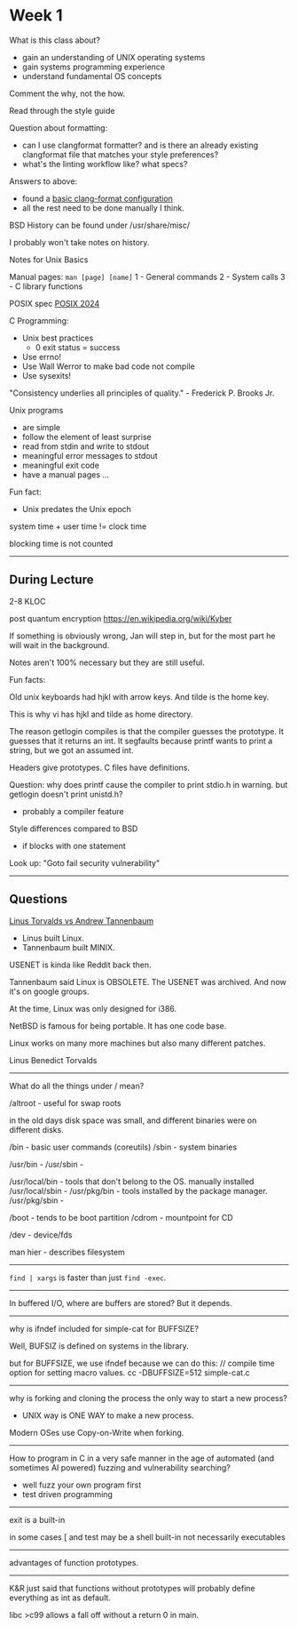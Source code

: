 # Week 1

What is this class about?
- gain an understanding of UNIX operating systems
- gain systems programming experience
- understand fundamental OS concepts

Comment the why, not the how.

Read through the style guide

Question about formatting:
- can I use clangformat formatter? and is there an already existing clangformat file that matches your style preferences?
- what's the linting workflow like? what specs?

Answers to above:
- found a [basic clang-format configuration](https://github.com/NetBSD/src/blob/9b7af74de2474e659ae4504bab7d5cd205a5ef1b/share/misc/dot.clang-format)
- all the rest need to be done manually I think.

BSD History can be found under /usr/share/misc/

I probably won't take notes on history.

Notes for Unix Basics

Manual pages: `man [page] [name]`
1 - General commands
2 - System calls
3 - C library functions

POSIX spec [POSIX 2024](https://pubs.opengroup.org/onlinepubs/9799919799/)

C Programming:
- Unix best practices
    - 0 exit status = success
- Use errno!
- Use Wall Werror to make bad code not compile
- Use sysexits!

"Consistency underlies all principles of quality." - Frederick P. Brooks Jr.

Unix programs
- are simple
- follow the element of least surprise
- read from stdin and write to stdout
- meaningful error messages to stdout
- meaningful exit code
- have a manual pages
...

Fun fact:
- Unix predates the Unix epoch

system time + user time != clock time

blocking time is not counted

-----

## During Lecture

2-8 KLOC

post quantum encryption
https://en.wikipedia.org/wiki/Kyber

If something is obviously wrong, Jan will step in, but for the most part he will wait in the background.

Notes aren't 100% necessary but they are still useful.

Fun facts:

Old unix keyboards had hjkl with arrow keys.
And tilde is the home key.

This is why vi has hjkl and tilde as home directory.

The reason getlogin compiles is that the compiler guesses the prototype. It guesses that it returns an int.
It segfaults because printf wants to print a string, but we got an assumed int.

Headers give prototypes. C files have definitions.

Question: why does printf cause the compiler to print stdio.h in warning. but getlogin doesn't print unistd.h?
- probably a compiler feature

Style differences compared to BSD
- if blocks with one statement

Look up: "Goto fail security vulnerability"

---
## Questions

[Linus Torvalds vs Andrew Tannenbaum](https://groups.google.com/g/comp.os.minix/c/wlhw16QWltI?pli=1)
- Linus built Linux.
- Tannenbaum built MINIX.

USENET is kinda like Reddit back then.

Tannenbaum said Linux is OBSOLETE. The USENET was archived. And now it's on google groups.

At the time, Linux was only designed for i386.

NetBSD is famous for being portable. It has one code base.

Linux works on many more machines but also many different patches.

Linus Benedict Torvalds

---

What do all the things under / mean?

/altroot - useful for swap roots

in the old days disk space was small, and different binaries were
on different disks.

/bin - basic user commands (coreutils)
/sbin - system binaries

/usr/bin -
/usr/sbin -

/usr/local/bin - tools that don't belong to the OS. manually installed
/usr/local/sbin -
/usr/pkg/bin - tools installed by the package manager.
/usr/pkg/sbin -

/boot - tends to be boot partition
/cdrom - mountpoint for CD

/dev - device/fds

man hier - describes filesystem

---

`find | xargs` is faster than just `find -exec`.

---

In buffered I/O, where are buffers are stored?
But it depends.

---

why is ifndef included for simple-cat for BUFFSIZE?

Well, BUFSIZ is defined on systems in the library.

but for BUFFSIZE, we use ifndef because we can do this:
// compile time option for setting macro values.
cc -DBUFFSIZE=512 simple-cat.c

---

why is forking and cloning the process the only way to
start a new process?
- UNIX way is ONE WAY to make a new process.

Modern OSes use Copy-on-Write when forking.

---

How to program in C in a very safe manner in the age of
automated (and sometimes AI powered) fuzzing and vulnerability
searching?
- well fuzz your own program first
- test driven programming

---

exit is a built-in

in some cases [ and test may be a shell built-in
not necessarily executables

---

advantages of function prototypes.

---

K&R just said that functions without prototypes will probably
define everything as int as default.

libc >c99 allows a fall off without a return 0 in main.






